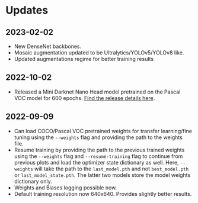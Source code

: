 # Updates

## 2023-02-02

* New DenseNet backbones.
* Mosaic augmentation updated to be Ultralytics/YOLOv5/YOLOv8 like.
* Updated augmentations regime for better training results

## 2022-10-02

* Released a Mini Darknet Nano Head model pretrained on the Pascal VOC model for 600 epochs. [Find the release details here](https://github.com/sovit-123/fasterrcnn-pytorch-training-pipeline/releases/tag/Latest).

## 2022-09-09

* Can load COCO/Pascal VOC pretrained weights for transfer learning/fine tuning using the `--weights` flag and providing the path to the weights file.
* Resume training by providing the path to the previous trained weights using the `--weights` flag and `--resume-training` flag to continue from previous plots and load the optimizer state dictionary as well. Here, `--weights` will take the path to the `last_model.pth` and not `best_model.pth` or `last_model_state.pth`. The latter two models store the model weights dictionary only.
* Weights and Biases logging possible now.
* Default training resolution now 640x640. Provides slightly better results.